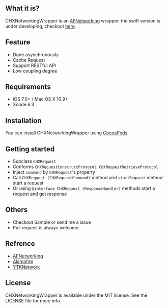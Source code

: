 ## What it is?

CHXNetworkingWrapper is an [AFNetworking](https://github.com/AFNetworking/AFNetworking) wrapper. the swift version is under developing, checkout [here](https://github.com/atcuan/Daemon).

## Feature

- Done asynchronously
- Cache Request
- Support RESTful API
- Low coupling degree

## Requirements

- iOS 7.0+ / Mac OS X 10.9+
- Xcode 6.3

## Installation

You can install CHXNetworkingWrapper using [CocoaPods](http://cocoapods.org/)

## Getting started

- Subclass `CHXRequest`
- Conforms `CHXRequestConstructProtocol`, `CHXRequestRetrieveProtocol`
- Inject `command` by `CHXRequest`'s property
- Call `CHXRequest (CHXRequestCommand)` method and `startRequest` method start a request
- Or using `@interface CHXRequest (ResponseHandler)` methods start a request and get response

## Others

- Checkout Sample or send me a issue
- Pull request is always welcome

## Refrence

- [AFNetworking](https://github.com/AFNetworking/AFNetworking)
- [Alamofire](https://github.com/Alamofire/Alamofire)
- [YTKNetwork](https://github.com/yuantiku/YTKNetwork)

## License

CHXNetworkingWrapper is available under the MIT license. See the LICENSE file for more info.



